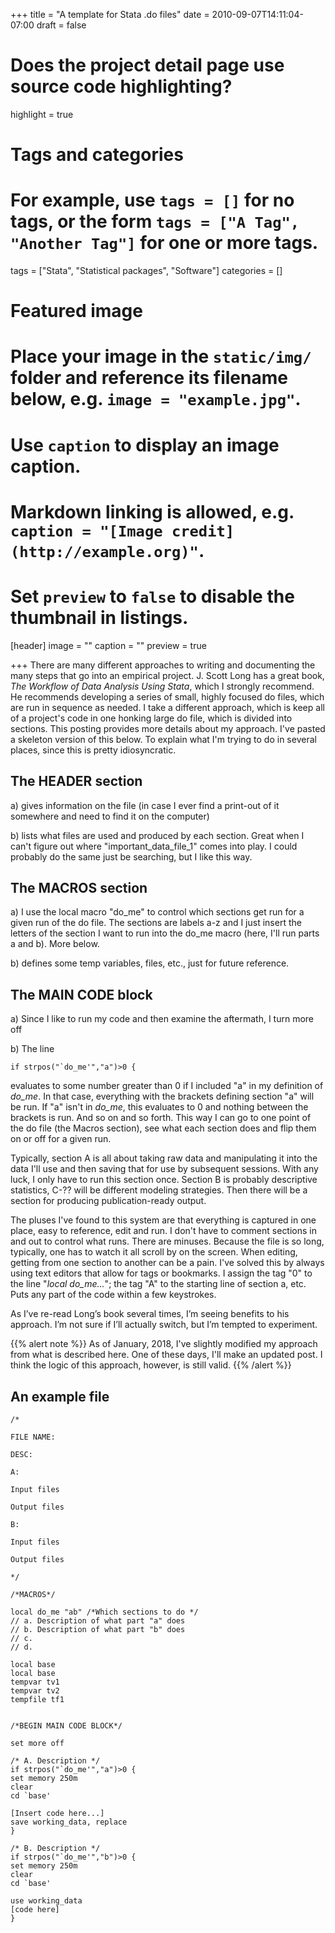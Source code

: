 +++
title = "A template for Stata .do files"
date = 2010-09-07T14:11:04-07:00
draft = false

# Does the project detail page use source code highlighting?
highlight = true

# Tags and categories
# For example, use `tags = []` for no tags, or the form `tags = ["A Tag", "Another Tag"]` for one or more tags.
tags = ["Stata", "Statistical packages", "Software"]
categories = []

# Featured image
# Place your image in the `static/img/` folder and reference its filename below, e.g. `image = "example.jpg"`.
# Use `caption` to display an image caption.
#   Markdown linking is allowed, e.g. `caption = "[Image credit](http://example.org)"`.
# Set `preview` to `false` to disable the thumbnail in listings.
[header]
image = ""
caption = ""
preview = true

+++
There are many different approaches to writing and documenting the many steps that go into an empirical project. J. Scott Long has a great book, _The Workflow of Data Analysis Using Stata_, which I strongly recommend. He recommends developing a series of small, highly focused do files, which are run in sequence as needed. I take a different approach, which is keep all of a project's code in one honking large do file, which is divided into sections. This posting provides more details about my approach. I've pasted a skeleton version of this below. To explain what I'm trying to do in several places, since this is pretty idiosyncratic.

## The HEADER section
a) gives information on the file (in case I ever find a print-out of it somewhere and need to find it on the computer)

b) lists what files are used and produced by each section. Great when I can't figure out where "important_data_file_1" comes into play. I could probably do the same just be searching, but I like this way.

## The MACROS section

a) I use the local macro "do_me" to control which sections get run for a given run of the do file. The sections are labels a-z and I just insert the letters of the section I want to run into the do_me macro (here, I'll run parts a and b). More below.

b) defines some temp variables, files, etc., just for future reference.

## The MAIN CODE block

a) Since I like to run my code and then examine the aftermath, I turn more off

b) The line
```
if strpos("`do_me'","a")>0 {
```
evaluates to some number greater than 0 if I included "a" in my definition of _do_me_. In that case, everything with the brackets defining section "a" will be run. If "a" isn't in _do_me_, this evaluates to 0 and nothing between the brackets is run. And so on and so forth. This way I can go to one point of the do file (the Macros section), see what each section does and flip them on or off for a given run.

Typically, section A is all about taking raw data and manipulating it into the data I'll use and then saving that for use by subsequent sessions. With any luck, I only have to run this section once. Section B is probably descriptive statistics, C-?? will be different modeling strategies. Then there will be a section for producing publication-ready output.

The pluses I've found to this system are that everything is captured in one place, easy to reference, edit and run. I don't have to comment sections in and out to control what runs. There are minuses. Because the file is so long, typically, one has to watch it all scroll by on the screen. When editing, getting from one section to another can be a pain. I've solved this by always using text editors that allow for tags or bookmarks. I assign the tag "0" to the line "_local do_me..._"; the tag "A" to the starting line of section a, etc. Puts any part of the code within a few keystrokes.

As I’ve re-read Long’s book several times, I’m seeing benefits to his approach. I’m not sure if I’ll actually switch, but I’m tempted to experiment.

{{% alert note %}}
As of January, 2018, I've slightly modified my approach from what is described here. One of these days, I'll make an updated post. I think the logic of this approach, however, is still valid.
{{% /alert %}}

## An example file

```
/*

FILE NAME:

DESC:

A:

Input files

Output files

B:

Input files

Output files

*/

/*MACROS*/

local do_me "ab" /*Which sections to do */
// a. Description of what part "a" does
// b. Description of what part "b" does
// c.
// d.

local base
local base
tempvar tv1
tempvar tv2
tempfile tf1


/*BEGIN MAIN CODE BLOCK*/

set more off

/* A. Description */
if strpos("`do_me'","a")>0 {
set memory 250m
clear
cd `base'

[Insert code here...]
save working_data, replace
}

/* B. Description */
if strpos("`do_me'","b")>0 {
set memory 250m
clear
cd `base'

use working_data
[code here]
}
```
